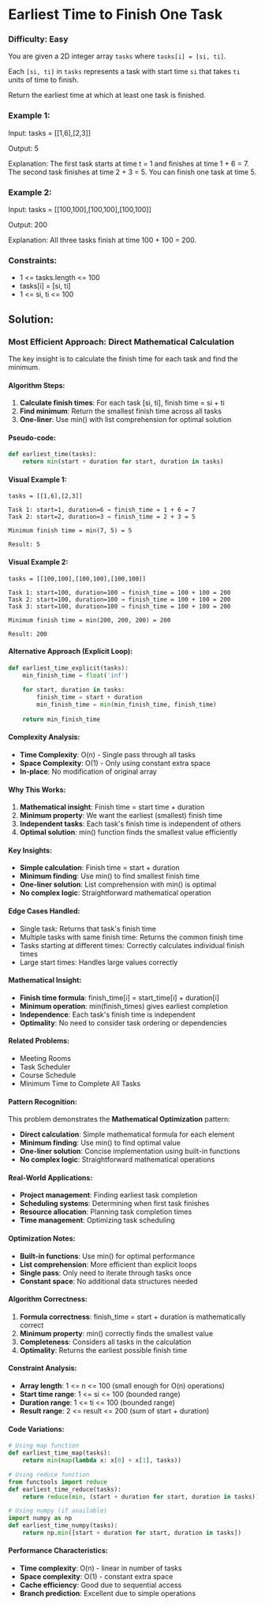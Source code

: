 # Earliest Time to Finish One Task

### Difficulty: Easy

You are given a 2D integer array `tasks` where `tasks[i] = [si, ti]`.

Each `[si, ti]` in `tasks` represents a task with start time `si` that takes `ti` units of time to finish.

Return the earliest time at which at least one task is finished.

### Example 1:

Input: tasks = [[1,6],[2,3]]

Output: 5

Explanation:
The first task starts at time t = 1 and finishes at time 1 + 6 = 7. The second task finishes at time 2 + 3 = 5. You can finish one task at time 5.

### Example 2:

Input: tasks = [[100,100],[100,100],[100,100]]

Output: 200

Explanation:
All three tasks finish at time 100 + 100 = 200.

### Constraints:

- 1 <= tasks.length <= 100
- tasks[i] = [si, ti]
- 1 <= si, ti <= 100

## Solution:

### Most Efficient Approach: Direct Mathematical Calculation

The key insight is to calculate the finish time for each task and find the minimum.

#### Algorithm Steps:
1. **Calculate finish times**: For each task [si, ti], finish time = si + ti
2. **Find minimum**: Return the smallest finish time across all tasks
3. **One-liner**: Use min() with list comprehension for optimal solution

#### Pseudo-code:
```python
def earliest_time(tasks):
    return min(start + duration for start, duration in tasks)
```

#### Visual Example 1:
```
tasks = [[1,6],[2,3]]

Task 1: start=1, duration=6 → finish_time = 1 + 6 = 7
Task 2: start=2, duration=3 → finish_time = 2 + 3 = 5

Minimum finish time = min(7, 5) = 5

Result: 5
```

#### Visual Example 2:
```
tasks = [[100,100],[100,100],[100,100]]

Task 1: start=100, duration=100 → finish_time = 100 + 100 = 200
Task 2: start=100, duration=100 → finish_time = 100 + 100 = 200
Task 3: start=100, duration=100 → finish_time = 100 + 100 = 200

Minimum finish time = min(200, 200, 200) = 200

Result: 200
```

#### Alternative Approach (Explicit Loop):
```python
def earliest_time_explicit(tasks):
    min_finish_time = float('inf')
    
    for start, duration in tasks:
        finish_time = start + duration
        min_finish_time = min(min_finish_time, finish_time)
    
    return min_finish_time
```

#### Complexity Analysis:
- **Time Complexity**: O(n) - Single pass through all tasks
- **Space Complexity**: O(1) - Only using constant extra space
- **In-place**: No modification of original array

#### Why This Works:
1. **Mathematical insight**: Finish time = start time + duration
2. **Minimum property**: We want the earliest (smallest) finish time
3. **Independent tasks**: Each task's finish time is independent of others
4. **Optimal solution**: min() function finds the smallest value efficiently

#### Key Insights:
- **Simple calculation**: Finish time = start + duration
- **Minimum finding**: Use min() to find smallest finish time
- **One-liner solution**: List comprehension with min() is optimal
- **No complex logic**: Straightforward mathematical operation

#### Edge Cases Handled:
- Single task: Returns that task's finish time
- Multiple tasks with same finish time: Returns the common finish time
- Tasks starting at different times: Correctly calculates individual finish times
- Large start times: Handles large values correctly

#### Mathematical Insight:
- **Finish time formula**: finish_time[i] = start_time[i] + duration[i]
- **Minimum operation**: min(finish_times) gives earliest completion
- **Independence**: Each task's finish time is independent
- **Optimality**: No need to consider task ordering or dependencies

#### Related Problems:
- Meeting Rooms
- Task Scheduler
- Course Schedule
- Minimum Time to Complete All Tasks

#### Pattern Recognition:
This problem demonstrates the **Mathematical Optimization** pattern:
- **Direct calculation**: Simple mathematical formula for each element
- **Minimum finding**: Use min() to find optimal value
- **One-liner solution**: Concise implementation using built-in functions
- **No complex logic**: Straightforward mathematical operations

#### Real-World Applications:
- **Project management**: Finding earliest task completion
- **Scheduling systems**: Determining when first task finishes
- **Resource allocation**: Planning task completion times
- **Time management**: Optimizing task scheduling

#### Optimization Notes:
- **Built-in functions**: Use min() for optimal performance
- **List comprehension**: More efficient than explicit loops
- **Single pass**: Only need to iterate through tasks once
- **Constant space**: No additional data structures needed

#### Algorithm Correctness:
1. **Formula correctness**: finish_time = start + duration is mathematically correct
2. **Minimum property**: min() correctly finds the smallest value
3. **Completeness**: Considers all tasks in the calculation
4. **Optimality**: Returns the earliest possible finish time

#### Constraint Analysis:
- **Array length**: 1 <= n <= 100 (small enough for O(n) operations)
- **Start time range**: 1 <= si <= 100 (bounded range)
- **Duration range**: 1 <= ti <= 100 (bounded range)
- **Result range**: 2 <= result <= 200 (sum of start + duration)

#### Code Variations:
```python
# Using map function
def earliest_time_map(tasks):
    return min(map(lambda x: x[0] + x[1], tasks))

# Using reduce function
from functools import reduce
def earliest_time_reduce(tasks):
    return reduce(min, (start + duration for start, duration in tasks))

# Using numpy (if available)
import numpy as np
def earliest_time_numpy(tasks):
    return np.min([start + duration for start, duration in tasks])
```

#### Performance Characteristics:
- **Time complexity**: O(n) - linear in number of tasks
- **Space complexity**: O(1) - constant extra space
- **Cache efficiency**: Good due to sequential access
- **Branch prediction**: Excellent due to simple operations
